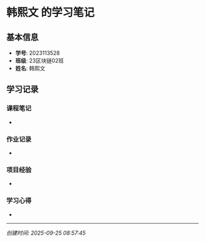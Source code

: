 # 韩熙文 的学习笔记

## 基本信息
- **学号**: 2023113528
- **班级**: 23区块链02班
- **姓名**: 韩熙文

## 学习记录

### 课程笔记
- 

### 作业记录
- 

### 项目经验
- 

### 学习心得
- 

---
*创建时间: 2025-09-25 08:57:45*
